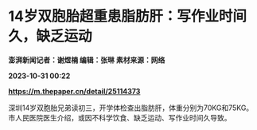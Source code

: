 # 14岁双胞胎超重患脂肪肝：写作业时间久，缺乏运动
**澎湃新闻记者：谢煜楠 编辑：张琳 素材来源：网络**

**2023-10-31 00:22**

**https://m.thepaper.cn/detail/25114373**

深圳14岁双胞胎兄弟读初三，开学体检查出脂肪肝，体重分别为70KG和75KG。市人民医院医生介绍，或因不科学饮食、缺乏运动、写作业时间久导致。